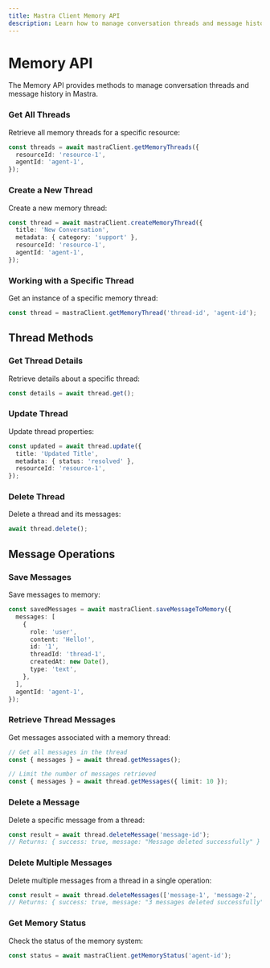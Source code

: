 ```yaml
---
title: Mastra Client Memory API
description: Learn how to manage conversation threads and message history in Mastra using the client-js SDK.
---
```


# Memory API

The Memory API provides methods to manage conversation threads and message history in Mastra.

### Get All Threads

Retrieve all memory threads for a specific resource:

```typescript
const threads = await mastraClient.getMemoryThreads({
  resourceId: 'resource-1',
  agentId: 'agent-1',
});
```

### Create a New Thread

Create a new memory thread:

```typescript
const thread = await mastraClient.createMemoryThread({
  title: 'New Conversation',
  metadata: { category: 'support' },
  resourceId: 'resource-1',
  agentId: 'agent-1',
});
```

### Working with a Specific Thread

Get an instance of a specific memory thread:

```typescript
const thread = mastraClient.getMemoryThread('thread-id', 'agent-id');
```

## Thread Methods

### Get Thread Details

Retrieve details about a specific thread:

```typescript
const details = await thread.get();
```

### Update Thread

Update thread properties:

```typescript
const updated = await thread.update({
  title: 'Updated Title',
  metadata: { status: 'resolved' },
  resourceId: 'resource-1',
});
```

### Delete Thread

Delete a thread and its messages:

```typescript
await thread.delete();
```

## Message Operations

### Save Messages

Save messages to memory:

```typescript
const savedMessages = await mastraClient.saveMessageToMemory({
  messages: [
    {
      role: 'user',
      content: 'Hello!',
      id: '1',
      threadId: 'thread-1',
      createdAt: new Date(),
      type: 'text',
    },
  ],
  agentId: 'agent-1',
});
```

### Retrieve Thread Messages

Get messages associated with a memory thread:

```typescript
// Get all messages in the thread
const { messages } = await thread.getMessages();

// Limit the number of messages retrieved
const { messages } = await thread.getMessages({ limit: 10 });
```

### Delete a Message

Delete a specific message from a thread:

```typescript
const result = await thread.deleteMessage('message-id');
// Returns: { success: true, message: "Message deleted successfully" }
```

### Delete Multiple Messages

Delete multiple messages from a thread in a single operation:

```typescript
const result = await thread.deleteMessages(['message-1', 'message-2', 'message-3']);
// Returns: { success: true, message: "3 messages deleted successfully" }
```

### Get Memory Status

Check the status of the memory system:

```typescript
const status = await mastraClient.getMemoryStatus('agent-id');
```
